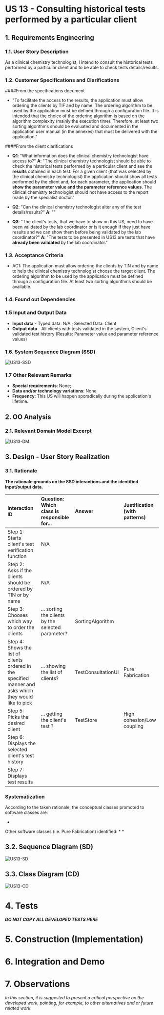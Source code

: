 # US 13 - Consulting historical tests performed by a particular client

## 1. Requirements Engineering

### 1.1. User Story Description

As a clinical chemistry technologist, I intend to consult the historical tests performed by a particular client and to be able to check tests details/results.

### 1.2. Customer Specifications and Clarifications

####From the specifications document

* "To facilitate the access to the results, the application must allow ordering the clients by TIF and by name. The ordering algorithm to be used by the application must be defined through a configuration file. It is intended that the choice of the ordering algorithm is based on the algorithm complexity (mainly the execution time). Therefore, at least two sorting algorithms should be evaluated and documented in the application user manual (in the annexes) that must be delivered with the application."

####From the client clarifications

* **Q1**: "What information does the clinical chemistry technologist have access to?" **A**: "The clinical chemistry technologist should be able to check the historical tests performed by a particular client and see the **results** obtained in each test. For a given client (that was selected by the clinical chemistry technologist) the application should show all tests performed by the client and, for each parameter, the application should **show the parameter value and the parameter reference values**. The clinical chemistry technologist should not have access to the report made by the specialist doctor."

* **Q2**: "Can the clinical chemistry technologist alter any of the test details/results?" **A**: ""

* **Q3**: "The client's tests, that we have to show on this US, need to have been validated by the lab coordinator or is it enough if they just have results and we can show them before being validated by the lab coordinator?" **A**: "The tests to be presented in US13 are tests that have **already been validated** by the lab coordinator."

### 1.3. Acceptance Criteria

* AC1: The application must allow ordering the clients by TIN and by name to help the clinical chemistry technologist choose the target client. The ordering algorithm to be used by the application must be defined through a configuration file. At least two sorting algorithms should be available.

### 1.4. Found out Dependencies



### 1.5 Input and Output Data

* **Input data** - Typed data: N/A ; Selected Data: Client
* **Output data** - All clients with tests validated in the system, Client's validated test history (Results: Parameter value and parameter reference values)

### 1.6. System Sequence Diagram (SSD)

![US13-SSD](US13_SSD.svg)

### 1.7 Other Relevant Remarks

* **Special requirements**: None;
* **Data and/or technology variations**: None
* **Frequency**: This US will happen sporadically during the application's lifetime.

## 2. OO Analysis

### 2.1. Relevant Domain Model Excerpt

![US13-DM](US13_DM.svg)

## 3. Design - User Story Realization

### 3.1. Rationale

**The rationale grounds on the SSD interactions and the identified input/output data.**

| Interaction ID | Question: Which class is responsible for... | Answer  | Justification (with patterns)  |
|:-------------  |:---------------------|:------------|:---------------------------- |
| Step 1: Starts client's test verification function | N/A |  |  |
| Step 2: Asks if the clients should be ordered by TIN or by name | N/A |  |  |
| Step 3: Chooses which way to order the clients | ... sorting the clients by the selected parameter? | SortingAlgorithm |  |
| Step 4: Shows the list of clients ordered in the specified manner and asks which they would like to pick  | ... showing the list of clients? | TestConsultationUI | Pure Fabrication |
| Step 5: Picks the desired client | ... getting the client's test ? | TestStore | High cohesion/Low coupling |
| Step 6: Displays the selected client's test history |  |  |  |
| Step 7: Displays test results |  |  |  |

### Systematization ##

According to the taken rationale, the conceptual classes promoted to software classes are:

* 

Other software classes (i.e. Pure Fabrication) identified:
* 
* 

## 3.2. Sequence Diagram (SD)

![US13-SD](US13_SD.svg)

## 3.3. Class Diagram (CD)

![US13-CD](US13_CD.svg)

# 4. Tests

**_DO NOT COPY ALL DEVELOPED TESTS HERE_**



# 5. Construction (Implementation)




# 6. Integration and Demo



# 7. Observations

*In this section, it is suggested to present a critical perspective on the developed work, pointing, for example, to other alternatives and or future related work.*





